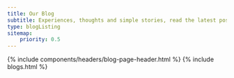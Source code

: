 ```yaml
---
title: Our Blog
subtitle: Experiences, thoughts and simple stories, read the latest posts...
type: blogListing
sitemap:
    priority: 0.5
---
```


{% include components/headers/blog-page-header.html %}
{% include blogs.html %}






